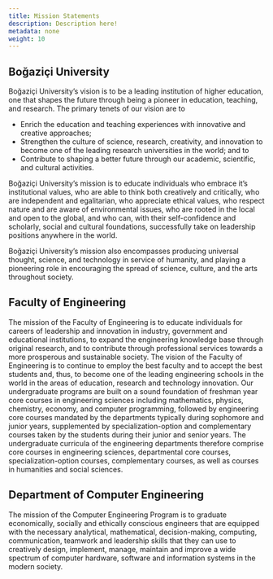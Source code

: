 ```yaml
---
title: Mission Statements
description: Description here!
metadata: none
weight: 10
---
```


## Boğaziçi University

Boğaziçi University’s vision is to be a leading institution of higher education,
one that shapes the future through being a pioneer in education, teaching, and
research. The primary tenets of our vision are to

- Enrich the education and teaching experiences with innovative and creative
  approaches;
- Strengthen the culture of science, research, creativity, and innovation to
  become one of the leading research universities in the world; and to
- Contribute to shaping a better future through our academic, scientific, and
  cultural activities.

Boğaziçi University’s mission is to educate individuals who embrace it’s
institutional values, who are able to think both creatively and critically, who
are independent and egalitarian, who appreciate ethical values, who respect
nature and are aware of environmental issues, who are rooted in the local and
open to the global, and who can, with their self-confidence and scholarly,
social and cultural foundations, successfully take on leadership positions
anywhere in the world.

Boğaziçi University’s mission also encompasses producing universal thought,
science, and technology in service of humanity, and playing a pioneering role in
encouraging the spread of science, culture, and the arts throughout society.

## Faculty of Engineering

The mission of the Faculty of Engineering is to educate individuals for careers
of leadership and innovation in industry, government and educational
institutions, to expand the engineering knowledge base through original
research, and to contribute through professional services towards a more
prosperous and sustainable society. The vision of the Faculty of Engineering is
to continue to employ the best faculty and to accept the best students and,
thus, to become one of the leading engineering schools in the world in the areas
of education, research and technology innovation. Our undergraduate programs are
built on a sound foundation of freshman year core courses in engineering
sciences including mathematics, physics, chemistry, economy, and computer
programming, followed by engineering core courses mandated by the departments
typically during sophomore and junior years, supplemented by
specialization-option and complementary courses taken by the students during
their junior and senior years. The undergraduate curricula of the engineering
departments therefore comprise core courses in engineering sciences,
departmental core courses, specialization-option courses, complementary courses,
as well as courses in humanities and social sciences.

## Department of Computer Engineering

The mission of the Computer Engineering Program is to graduate economically,
socially and ethically conscious engineers that are equipped with the necessary
analytical, mathematical, decision-making, computing, communication, teamwork
and leadership skills that they can use to creatively design, implement, manage,
maintain and improve a wide spectrum of computer hardware, software and
information systems in the modern society.

